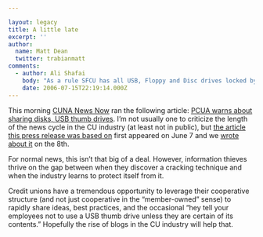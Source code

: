 ```yaml
---

layout: legacy
title: A little late
excerpt: ''
author:
  name: Matt Dean
  twitter: trabianmatt
comments:
  - author: Ali Shafai
    body: "As a rule SFCU has all USB, Floppy and Disc drives locked by the Network administrator. \n\nThose BU personnel that have a business need to use the devices mentioned are given access to it, typically more senior members of the team."
    date: 2006-07-15T22:19:14.000Z
---
```


<p>This morning <a href="http://www.cuna.org/newsnow/"><span class="caps">CUNA</span> News Now</a> ran the following article: <a href="http://www.cuna.org/newsnow/06/system071306-2.html?ref=hed"><span class="caps">PCUA</span> warns about sharing disks, <span class="caps">USB</span> thumb drives</a>.  I&#8217;m not usually one to criticize the length of the news cycle in the CU industry (at least not in public), but <a href="http://www.darkreading.com/document.asp?doc_id=95556&#38;WT.svl=column1_1">the article this press release was based on</a> first appeared on June 7 and we <a href="http://www.opensourcecu.com/articles/2006/06/08/flash-drives-a-huge-threat-to-your-network-security">wrote about it</a> on the 8th.</p>
<p>For normal news, this isn&#8217;t that big of a deal.  However, information thieves thrive on the gap between when they discover a cracking technique and when the industry learns to protect itself from it.</p>
<p>Credit unions have a tremendous opportunity to leverage their cooperative structure (and not just cooperative in the &#8220;member-owned&#8221; sense) to rapidly share ideas, best practices, and the occasional &#8220;hey tell your employees not to use a <span class="caps">USB</span> thumb drive unless they are certain of its contents.&#8221;  Hopefully the rise of blogs in the CU industry will help that.</p>